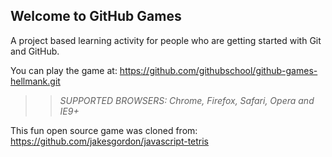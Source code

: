 ## Welcome to GitHub Games

A project based learning activity for people who are getting started with Git and GitHub.

You can play the game at: https://github.com/githubschool/github-games-hellmank.git

>> _*SUPPORTED BROWSERS*: Chrome, Firefox, Safari, Opera and IE9+_

This fun open source game was cloned from: https://github.com/jakesgordon/javascript-tetris

